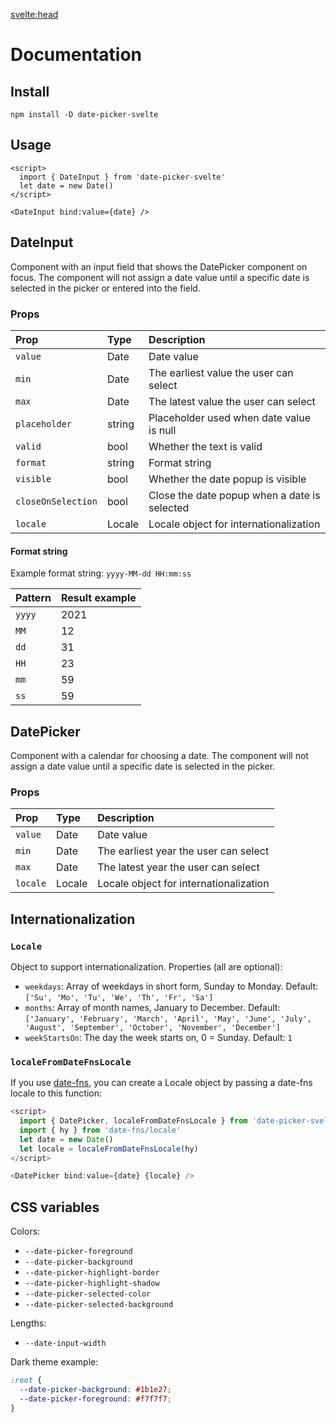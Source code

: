 <svelte:head>
  <title>Docs • Date Picker Svelte</title>
</svelte:head>

# Documentation

## Install
```
npm install -D date-picker-svelte
```

## Usage

```svelte
<script>
  import { DateInput } from 'date-picker-svelte'
  let date = new Date()
</script>

<DateInput bind:value={date} />
```

## DateInput

Component with an input field that shows the DatePicker component on focus. 
The component will not assign a date value until a specific date is selected in the picker or entered into the field.

### Props

| Prop                  | Type   | Description                                                                 |
|:----------------------|:-------|:----------------------------------------------------------------------------|
| `value`               | Date   | Date value                                                                  |
| `min`                 | Date   | The earliest value the user can select                                      |
| `max`                 | Date   | The latest value the user can select                                        |
| `placeholder`         | string | Placeholder used when date value is null                                    |
| `valid`               | bool   | Whether the text is valid                                                   |
| `format`              | string | Format string                                                               |
| `visible`             | bool   | Whether the date popup is visible                                           |
| `closeOnSelection`    | bool   | Close the date popup when a date is selected                                |
| `locale`              | Locale | Locale object for internationalization                                      |

#### Format string

Example format string: `yyyy-MM-dd HH:mm:ss`

| Pattern | Result example |
| :------ | :------------- |
| `yyyy`  | 2021           |
| `MM`    | 12             |
| `dd`    | 31             |
| `HH`    | 23             |
| `mm`    | 59             |
| `ss`    | 59             |

## DatePicker

Component with a calendar for choosing a date.
The component will not assign a date value until a specific date is selected in the picker.

### Props

| Prop                 | Type   | Description                            |
|:---------------------| :----- | :------------------------------------- |
| `value`              | Date   | Date value                             |
| `min`                | Date   | The earliest year the user can select  |
| `max`                | Date   | The latest year the user can select    |
| `locale`             | Locale | Locale object for internationalization |

## Internationalization

### `Locale`

Object to support internationalization. Properties (all are optional):

- `weekdays`: Array of weekdays in short form, Sunday to Monday. Default: `['Su', 'Mo', 'Tu', 'We', 'Th', 'Fr', 'Sa']`
- `months`: Array of month names, January to December. Default: `['January', 'February', 'March', 'April', 'May', 'June', 'July', 'August', 'September', 'October', 'November', 'December']`
- `weekStartsOn`: The day the week starts on, 0 = Sunday. Default: `1`

### `localeFromDateFnsLocale`

If you use [date-fns](https://date-fns.org/), you can create a Locale object by passing a date-fns locale to this function:

```js
<script>
  import { DatePicker, localeFromDateFnsLocale } from 'date-picker-svelte'
  import { hy } from 'date-fns/locale'
  let date = new Date()
  let locale = localeFromDateFnsLocale(hy)
</script>

<DatePicker bind:value={date} {locale} />
```

## CSS variables

Colors:

- `--date-picker-foreground`
- `--date-picker-background`
- `--date-picker-highlight-border`
- `--date-picker-highlight-shadow`
- `--date-picker-selected-color`
- `--date-picker-selected-background`

Lengths:

- `--date-input-width`

Dark theme example:

```css
:root {
  --date-picker-background: #1b1e27;
  --date-picker-foreground: #f7f7f7;
}
```
